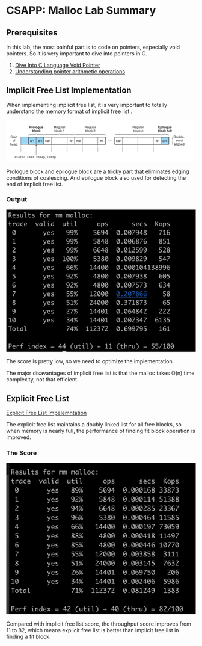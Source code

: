 
# CSAPP: Malloc Lab Summary 

## Prerequisites

In this lab, the most painful part is to code on pointers, especially void pointers. So it is very important to dive into pointers in C.

1. [Dive Into C Language Void Pointer](c_language_void_pointer.md)
2. [Understanding pointer arithmetic operations](c_understanding_pointer_arithmetic.md)

## Implicit Free List Implementation 

When implementing  implicit free list, it is very important to totally understand the memory format of implicit free list . 

![](image/implicit-free-list-mem-format.png)

Prologue block and epilogue block are a tricky part that eliminates edging conditions of coalescing. And epilogue block also used for detecting the end of implicit free list. 

### Output 

![](image/implicit-free-list-score.png)

The score is pretty low, so we need to optimize the implementation. 

The major disavantages of implicit free list is that the malloc takes O(n) time complexity, not that efficient. 

## Explicit Free List 

[Explicit Free List Impelemntation](data-structure/data-structure-explicit-free-list.md)

The explicit free list maintains a doubly linked list for all free blocks, so when memory is nearly full, the performance of finding fit  block operation is improved.

### The Score 

![](./image/explicit-free-list-score.png)

Compared with implicit free list score, the throughput score improves from 11 to 82, which means explicit free list is better than implicit free list in finding a fit block. 






